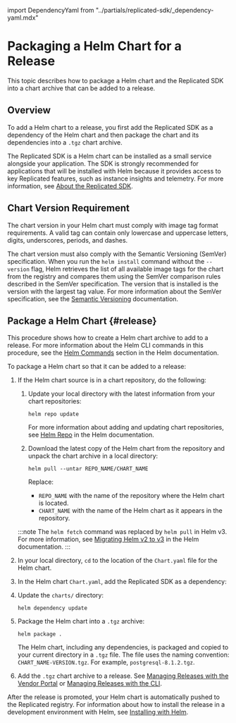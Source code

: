 import DependencyYaml from "../partials/replicated-sdk/_dependency-yaml.mdx"

# Packaging a Helm Chart for a Release

This topic describes how to package a Helm chart and the Replicated SDK into a chart archive that can be added to a release.

## Overview

To add a Helm chart to a release, you first add the Replicated SDK as a dependency of the Helm chart and then package the chart and its dependencies into a `.tgz` chart archive.

The Replicated SDK is a Helm chart can be installed as a small service alongside your application. The SDK is strongly recommended for applications that will be installed with Helm because it provides access to key Replicated features, such as instance insights and telemetry. For more information, see [About the Replicated SDK](replicated-sdk-overview). 

## Chart Version Requirement

The chart version in your Helm chart must comply with image tag format requirements. A valid tag can contain only lowercase and uppercase letters, digits, underscores, periods, and dashes.

The chart version must also comply with the Semantic Versioning (SemVer) specification. When you run the `helm install` command without the `--version` flag, Helm retrieves the list of all available image tags for the chart from the registry and compares them using the SemVer comparison rules described in the SemVer specification. The version that is installed is the version with the largest tag value. For more information about the SemVer specification, see the [Semantic Versioning](https://semver.org) documentation.

## Package a Helm Chart {#release}

This procedure shows how to create a Helm chart archive to add to a release. For more information about the Helm CLI commands in this procedure, see the [Helm Commands](https://helm.sh/docs/helm/helm/) section in the Helm documentation.

To package a Helm chart so that it can be added to a release:

1. If the Helm chart source is in a chart repository, do the following:

   1. Update your local directory with the latest information from your chart repositories:

      ```
      helm repo update
      ```

      For more information about adding and updating chart repositories, see [Helm Repo](https://helm.sh/docs/helm/helm_repo) in the Helm documentation.
      
   1. Download the latest copy of the Helm chart from the repository and unpack the chart archive in a local directory:

      ```
      helm pull --untar REPO_NAME/CHART_NAME
      ```
      Replace:
      * `REPO_NAME` with the name of the repository where the Helm chart is located.
      * `CHART_NAME` with the name of the Helm chart as it appears in the repository.

     :::note
     The `helm fetch` command was replaced by `helm pull` in Helm v3. For more information, see [Migrating Helm v2 to v3](https://helm.sh/docs/topics/v2_v3_migration/#overview-of-helm-3-changes) in the Helm documentation.
     :::

1. In your local directory, `cd` to the location of the `Chart.yaml` file for the Helm chart.

1. In the Helm chart `Chart.yaml`, add the Replicated SDK as a dependency:

    <DependencyYaml/>

1. Update the `charts/` directory:

   ```
   helm dependency update
   ```
1. Package the Helm chart into a `.tgz` archive:

   ```
   helm package .
   ```

   The Helm chart, including any dependencies, is packaged and copied to your current directory in a `.tgz` file. The file uses the naming convention: `CHART_NAME-VERSION.tgz`. For example, `postgresql-8.1.2.tgz`.

1. Add the `.tgz` chart archive to a release. See [Managing Releases with the Vendor Portal](releases-creating-releases) or [Managing Releases with the CLI](releases-creating-cli).

  After the release is promoted, your Helm chart is automatically pushed to the Replicated registry. For information about how to install the release in a development environment with Helm, see [Installing with Helm](install-with-helm).  